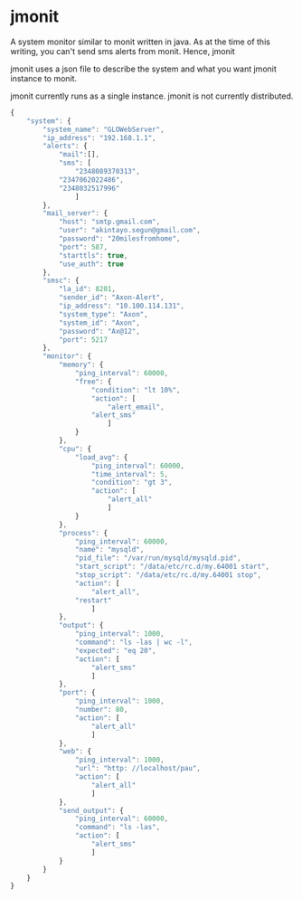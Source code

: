 jmonit
======

A system monitor similar to monit written in java. As at the time of this writing, you can't send sms alerts from monit. Hence, jmonit

jmonit uses a json file to describe the system and what you want jmonit instance to monit.

jmonit currently runs as a single instance. jmonit is not currently distributed.

```javascript
{
	"system": {
		"system_name": "GLOWebServer",
		"ip_address": "192.168.1.1",        
		"alerts": {
			"mail":[],
			"sms": [
				"2348089370313",
			"2347062022486",
			"2348032517996"
				]
		},
		"mail_server": {
			"host": "smtp.gmail.com",
			"user": "akintayo.segun@gmail.com",
			"password": "20milesfromhome",
			"port": 587,
			"starttls": true,
			"use_auth": true
		},
		"smsc": {
			"la_id": 8201,
			"sender_id": "Axon-Alert",
			"ip_address": "10.100.114.131",
			"system_type": "Axon",
			"system_id": "Axon",
			"password": "Ax@12",
			"port": 5217
		},
		"monitor": {
			"memory": {  
				"ping_interval": 60000,
				"free": {                    
					"condition": "lt 10%",
					"action": [
						"alert_email",
					"alert_sms"
						]
				}
			},
			"cpu": {                
				"load_avg": {
					"ping_interval": 60000,
					"time_interval": 5,
					"condition": "gt 3",
					"action": [
						"alert_all"
						]
				}
			},
			"process": {
				"ping_interval": 60000,
				"name": "mysqld",
				"pid_file": "/var/run/mysqld/mysqld.pid",
				"start_script": "/data/etc/rc.d/my.64001 start",
				"stop_script": "/data/etc/rc.d/my.64001 stop",
				"action": [
					"alert_all",
				"restart"
					]
			},
			"output": {
				"ping_interval": 1000,
				"command": "ls -las | wc -l",
				"expected": "eq 20",
				"action": [
					"alert_sms"
					]
			},
			"port": {
				"ping_interval": 1000,
				"number": 80,
				"action": [
					"alert_all"
					]
			},
			"web": {
				"ping_interval": 1000,
				"url": "http: //localhost/pau",
				"action": [
					"alert_all"
					]
			},
			"send_output": {
				"ping_interval": 60000,
				"command": "ls -las",
				"action": [
					"alert_sms"
					]
			}
		}
	}    
}
```
